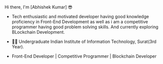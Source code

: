 Hi there, I'm [Abhishek Kumar] 😎️

* Tech enthusiastic and motivated developer having good knowledge proficiency in Front-End Development as well as i am a 
  competitive programmer having good problem solving skills. And currently exploring BLockchain Development.

* 👨‍🎓️ Undergraduate Indian Institute of Information Technology, Surat(3rd Year).

* Front-End Developer | Competitive Programmer | Blockchain Developer
